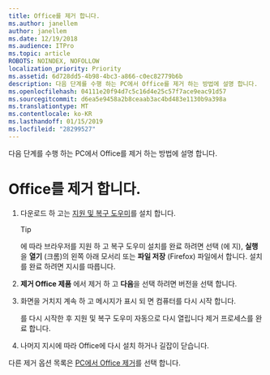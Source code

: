 ```yaml
---
title: Office를 제거 합니다.
ms.author: janellem
author: janellem
ms.date: 12/19/2018
ms.audience: ITPro
ms.topic: article
ROBOTS: NOINDEX, NOFOLLOW
localization_priority: Priority
ms.assetid: 6d728dd5-4b98-4bc3-a866-c0ec82779b6b
description: 다음 단계를 수행 하는 PC에서 Office를 제거 하는 방법에 설명 합니다.
ms.openlocfilehash: 04111e20f94d7c5c16d4e25c57f7ace9eac91d57
ms.sourcegitcommit: d6ea5e9458a2b8ceaab3ac4bd483e1130b9a398a
ms.translationtype: MT
ms.contentlocale: ko-KR
ms.lasthandoff: 01/15/2019
ms.locfileid: "28299527"
---
```

다음 단계를 수행 하는 PC에서 Office를 제거 하는 방법에 설명 합니다.
  
# <a name="uninstall-office"></a>Office를 제거 합니다.

1. 다운로드 하 고는 [지원 및 복구 도우미](https://aka.ms/SARA-OfficeUninstall-Alchemy)를 설치 합니다.
    
    > [!TIP]
    > 에 따라 브라우저를 지원 하 고 복구 도우미 설치를 완료 하려면 선택 (에 지), **실행** 을 **열기** (크롬)의 왼쪽 아래 모서리 또는 **파일 저장** (Firefox) 파일에서 합니다. 설치를 완료 하려면 지시를 따릅니다. 
  
2. **제거 Office 제품** 에서 제거 하 고 **다음**을 선택 하려면 버전을 선택 합니다. 
    
3. 화면을 거치지 계속 하 고 메시지가 표시 되 면 컴퓨터를 다시 시작 합니다.
    
    를 다시 시작한 후 지원 및 복구 도우미 자동으로 다시 열립니다 제거 프로세스를 완료 합니다.
    
4. 나머지 지시에 따라 Office에 다시 설치 하거나 길잡이 닫습니다.
    
다른 제거 옵션 목록은 [PC에서 Office 제거](https://support.office.com/article/9dd49b83-264a-477a-8fcc-2fdf5dbf61d8?wt.mc_id=Alchemy_ClientDIA.aspx)를 선택 합니다.
  

